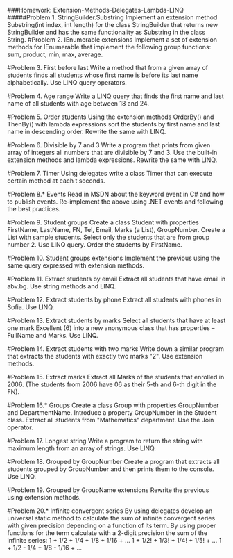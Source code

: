 ###Homework: Extension-Methods-Delegates-Lambda-LINQ
#####Problem 1. StringBuilder.Substring
Implement an extension method Substring(int index, int length) for the class StringBuilder that returns new StringBuilder and has the same functionality as Substring in the class String.
#Problem 2. IEnumerable extensions
    Implement a set of extension methods for IEnumerable<T> that implement the following group functions: sum, product, min, max, average.

#Problem 3. First before last
    Write a method that from a given array of students finds all students whose first name is before its last name alphabetically.
    Use LINQ query operators.

#Problem 4. Age range
    Write a LINQ query that finds the first name and last name of all students with age between 18 and 24.

#Problem 5. Order students
    Using the extension methods OrderBy() and ThenBy() with lambda expressions sort the students by first name and last name in descending order.
    Rewrite the same with LINQ.

#Problem 6. Divisible by 7 and 3
    Write a program that prints from given array of integers all numbers that are divisible by 7 and 3. Use the built-in extension methods and lambda expressions. Rewrite the same with LINQ.

#Problem 7. Timer
    Using delegates write a class Timer that can execute certain method at each t seconds.

#Problem 8.* Events
    Read in MSDN about the keyword event in C# and how to publish events.
    Re-implement the above using .NET events and following the best practices.

#Problem 9. Student groups
    Create a class Student with properties FirstName, LastName, FN, Tel, Email, Marks (a List), GroupNumber.
    Create a List<Student> with sample students. Select only the students that are from group number 2.
    Use LINQ query. Order the students by FirstName.

#Problem 10. Student groups extensions
    Implement the previous using the same query expressed with extension methods.

#Problem 11. Extract students by email
    Extract all students that have email in abv.bg.
    Use string methods and LINQ.

#Problem 12. Extract students by phone
    Extract all students with phones in Sofia.
    Use LINQ.

#Problem 13. Extract students by marks
    Select all students that have at least one mark Excellent (6) into a new anonymous class that has properties – FullName and Marks.
    Use LINQ.

#Problem 14. Extract students with two marks
    Write down a similar program that extracts the students with exactly two marks "2".
    Use extension methods.

#Problem 15. Extract marks
    Extract all Marks of the students that enrolled in 2006. (The students from 2006 have 06 as their 5-th and 6-th digit in the FN).

#Problem 16.* Groups
    Create a class Group with properties GroupNumber and DepartmentName.
    Introduce a property GroupNumber in the Student class.
    Extract all students from "Mathematics" department.
    Use the Join operator.

#Problem 17. Longest string
    Write a program to return the string with maximum length from an array of strings.
    Use LINQ.

#Problem 18. Grouped by GroupNumber
    Create a program that extracts all students grouped by GroupNumber and then prints them to the console.
    Use LINQ.

#Problem 19. Grouped by GroupName extensions
    Rewrite the previous using extension methods.

#Problem 20.* Infinite convergent series
    By using delegates develop an universal static method to calculate the sum of infinite convergent series with given precision depending on a function of its term. By using proper functions for the term calculate with a 2-digit precision the sum of the infinite series:
        1 + 1/2 + 1/4 + 1/8 + 1/16 + …
        1 + 1/2! + 1/3! + 1/4! + 1/5! + …
        1 + 1/2 - 1/4 + 1/8 - 1/16 + …

